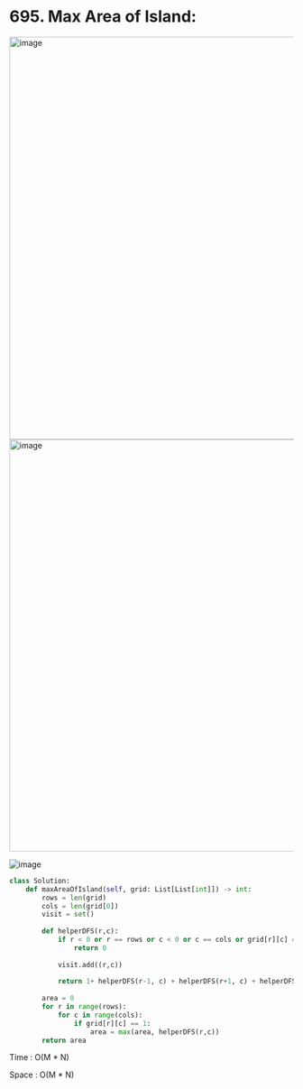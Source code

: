 # 695. Max Area of Island:

<img width="714" alt="image" src="https://user-images.githubusercontent.com/35987583/168422154-a197ac80-33df-4164-9b04-6626f245abb7.png">
<img width="731" alt="image" src="https://user-images.githubusercontent.com/35987583/168422162-7dbea3b2-500c-495d-ac11-8c9b575a7c4e.png">


![image](https://user-images.githubusercontent.com/35987583/168422183-91e63fc9-a1b8-4673-906b-3bb264114dee.png)

```python
class Solution:
    def maxAreaOfIsland(self, grid: List[List[int]]) -> int:
        rows = len(grid)
        cols = len(grid[0])
        visit = set()
        
        def helperDFS(r,c):
            if r < 0 or r == rows or c < 0 or c == cols or grid[r][c] == 0 or (r,c) in visit:
                return 0 
            
            visit.add((r,c))
            
            return 1+ helperDFS(r-1, c) + helperDFS(r+1, c) + helperDFS(r, c-1) + helperDFS(r, c+1)
        
        area = 0    
        for r in range(rows):
            for c in range(cols):
                if grid[r][c] == 1:
                    area = max(area, helperDFS(r,c))
        return area
```

Time : O(M * N)

Space : O(M * N)
